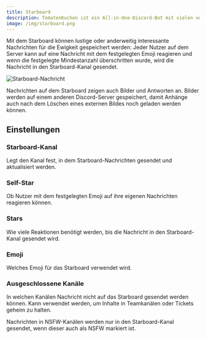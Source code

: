 ```yaml
---
title: Starboard
description: TomatenKuchen ist ein All-in-One-Discord-Bot mit vielen verschiedenen Funktionen. Das Starboard erlaubt deinen Mitgliedern, Nachrichten durch eine Reaktion mit einem einstellbaren Emoji in einen einzigartigen Kanal für immer aufheben zu lassen.
image: /img/starboard.png
---
```


Mit dem Starboard können lustige oder anderweitig interessante Nachrichten für die Ewigkeit gespeichert werden: Jeder Nutzer auf dem Server kann auf eine Nachricht mit dem festgelegten Emoji reagieren und wenn die festgelegte Mindestanzahl überschritten wurde, wird die Nachricht in den Starboard-Kanal gesendet.

![Starboard-Nachricht](/img/starboard.png)

Nachrichten auf dem Starboard zeigen auch Bilder und Antworten an. Bilder werden auf einem anderen Discord-Server gespeichert, damit Anhänge auch nach dem Löschen eines externen Bildes noch geladen werden können.

## Einstellungen

### Starboard-Kanal
Legt den Kanal fest, in dem Starboard-Nachrichten gesendet und aktualisiert werden.

### Self-Star
Ob Nutzer mit dem festgelegten Emoji auf ihre eigenen Nachrichten reagieren können.

### Stars
Wie viele Reaktionen benötigt werden, bis die Nachricht in den Starboard-Kanal gesendet wird.

### Emoji
Welches Emoji für das Starboard verwendet wird.

### Ausgeschlossene Kanäle
In welchen Kanälen Nachricht nicht auf das Starboard gesendet werden können. Kann verwendet werden, um Inhalte in Teamkanälen oder Tickets geheim zu halten.

Nachrichten in NSFW-Kanälen werden nur in den Starboard-Kanal gesendet, wenn dieser auch als NSFW markiert ist.
